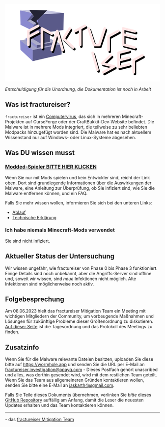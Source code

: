 <p align="center">
    <img src="docs/media/logo.svg" alt="Logo">
</p>

*Entschuldigung für die Unordnung, die Dokumentation ist noch in Arbeit*

## Was ist fractureiser?
`fractureiser` ist ein [Computervirus](https://de.wikipedia.org/wiki/Computervirus), das sich in mehreren Minecraft-Projekten auf CurseForge oder der CraftBukkit-Dev-Website befindet. Die Malware ist in mehrere Mods integriert, die teilweise zu sehr beliebten Modpacks hinzugefügt worden sind. Die Malware hat es nach aktuellem Wissenstand nur auf Windows- oder Linux-Systeme abgesehen.

## Was DU wissen musst

### [Modded-Spieler BITTE HIER KLICKEN](docs/users.md)

Wenn Sie nur mit Mods spielen und kein Entwickler sind, reicht der Link oben. Dort sind grundlegende Informationen über die Auswirkungen der Malware, eine Anleitung zur Überprüfung, ob Sie infiziert sind, wie Sie die Malware entfernen können, und ein FAQ.

Falls Sie mehr wissen wollen, informieren Sie sich bei den unteren Links:
* [Ablauf](docs/timeline.md)
* [Technische Erklärung](docs/tech.md)

### Ich habe niemals Minecraft-Mods verwendet

Sie sind nicht infiziert.

## Aktueller Status der Untersuchung
Wir wissen ungefähr, wie fractureiser von Phase 0 bis Phase 3 funktioniert. Einige Details sind noch unbekannt, aber die Angriffs-Server sind offline und, soweit wir wissen, sind *neue* Infektionen nicht möglich. Alte Infektionen sind möglicherweise noch aktiv.

## Folgebesprechung
Am 08.06.2023 hielt das fractureiser Mitigation Team ein Meeting mit wichtigen Mitgliedern der Community, um vorbeugende Maßnahmen und Lösungen für zukünftige Probleme dieser Größenordnung zu diskutieren.
[Auf dieser Seite](docs/2023-06-08-meeting.md) ist die Tagesordnung und das Protokoll des Meetings zu finden.

## Zusatzinfo

Wenn Sie für die Malware relevante Dateien besitzen, uploaden Sie diese bitte auf https://wormhole.app und senden Sie die URL per E-Mail an fractureiser.investigation@opayq.com - Dieses Postfach gehört unascribed und alles, was dorthin gesendet wird, wird mit dem restlichen Team geteilt. Wenn Sie das Team aus allgemeineren Gründen kontaktieren wollen, senden Sie bitte eine E-Mail an jaskarth4@gmail.com.

Falls Sie Teile dieses Dokuments übernehmen, verlinken Sie *bitte* dieses [GitHub Repository](https://github.com/fractureiser-investigation/fractureiser) auffällig am Anfang, damit die Leser die neuesten Updates erhalten und das Team kontaktieren können.

---

\- das [fractureiser Mitigation Team](docs/credits.md)
